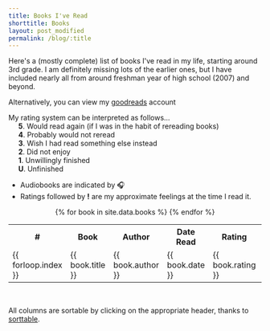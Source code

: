 ```yaml
---
title: Books I've Read
shorttitle: Books
layout: post_modified
permalink: /blog/:title
---
```

<script src="{{ site.baseurl}}/assets/js/sorttable.js"></script>
<script src="{{ site.baseurl}}/assets/js/lastmod.js" type="text/javascript"></script>

<span class="blogpost">
Here's a (mostly complete) list of books I've read in my life, starting around 3rd grade. I am definitely missing lots of the earlier ones, but I have included nearly all from around freshman year of high school (2007) and beyond.

Alternatively, you can view my <a href="https://www.goodreads.com/jeffsolo"> goodreads</a> account  

My rating system can be interpreted as follows...  
&nbsp;&nbsp;&nbsp;&nbsp; **5**. Would read again (if I was in the habit of rereading books)  
&nbsp;&nbsp;&nbsp;&nbsp; **4**. Probably would not reread  
&nbsp;&nbsp;&nbsp;&nbsp; **3**. Wish I had read something else instead  
&nbsp;&nbsp;&nbsp;&nbsp; **2**. Did not enjoy  
&nbsp;&nbsp;&nbsp;&nbsp; **1**. Unwillingly finished  
&nbsp;&nbsp;&nbsp;&nbsp; **U**. Unfinished  

* Audiobooks are indicated by 🎧  
* Ratings followed by **!** are my approximate feelings at the time I read it.  

<center>
<table class="tableizer-table sortable">
<tr class="tableizer-firstrow fingerpointer">
<th>#</th><th>Book</th><th>Author</th><th>Date Read</th><th>Rating<br></th><th>Comments</th></tr>
{% for book in site.data.books %}
  <tr>
    <td>{{ forloop.index }}</td>
    <td>{{ book.title }}</td>
    <td>{{ book.author }}</td>
    <td sorttable_customkey="{{ forloop.index }}">{{ book.date }}</td>
    <td>{{ book.rating }}</td>
    <td>{{ book.comments }}</td>
  </tr>
{% endfor %}
</table>
</center>
<br>

All columns are sortable by clicking on the appropriate header, thanks to <a href="https://www.kryogenix.org/code/browser/sorttable/">sorttable</a>.  
